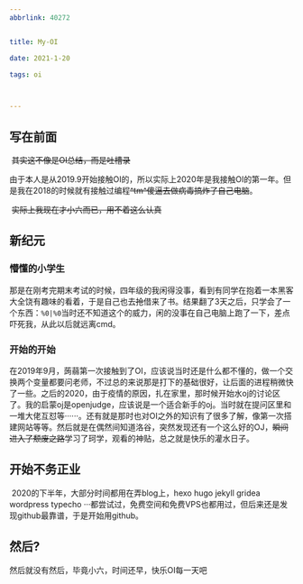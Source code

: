 ```yaml
---
abbrlink: 40272


title: My-OI

date: 2021-1-20

tags: oi



---
```










## 写在前面

​	~~其实这不像是OI总结，而是吐槽录~~

​	由于本人是从2019.9开始接触OI的，所以实际上2020年是我接触OI的第一年。但是我在2018的时候就有接触过编程~~^tm^傻逼去做病毒搞炸了自己电脑~~。

​	~~实际上我现在才小六而已，用不着这么认真~~

<!-- more -->

## 新纪元

### 懵懂的小学生

​	那是在刚考完期末考试的时候，四年级的我闲得没事，看到有同学在抱着一本黑客大全饶有趣味的看着，于是自己也去~~抢~~借来了书。结果翻了3天之后，只学会了一个东西：`%0|%0`当时还不知道这个的威力，闲的没事在自己电脑上跑了一下，差点吓死我，从此以后就远离cmd。

### 开始的开始

​	在2019年9月，蒟蒻第一次接触到了OI，应该说当时还是什么都不懂的，做一个交换两个变量都要问老师，不过总的来说那是打下的基础很好，让后面的进程稍微快了一些。之后的2020，由于疫情的原因，扎在家里，那时候开始水oj的讨论区了。我的启蒙oj是openjudge，应该说是一个适合新手的oj。当时就在提问区里和一堆大佬互怼等······。还有就是那时也对OI之外的知识有了很多了解，像第一次搭建网站等等。然后就是在偶然间知道洛谷，突然发现还有一个这么好的OJ，~~瞬间进入了颓废之路~~学习了珂学，观看的神贴，总之就是快乐的灌水日子。

## 开始不务正业

​	2020的下半年，大部分时间都用在弄blog上，hexo hugo jekyll gridea wordpress typecho ···都尝试过，免费空间和免费VPS也都用过，但后来还是发现github最靠谱，于是开始用github。

## 然后?

然后就没有然后，毕竟小六，时间还早，快乐OI每一天吧





​	

 

